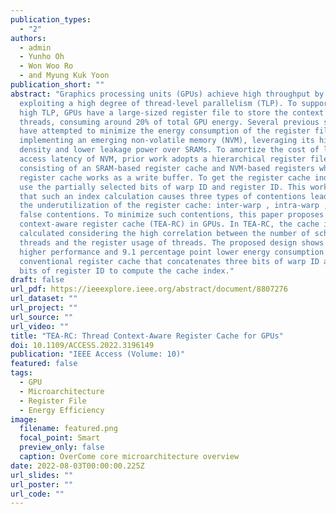 ```yaml
---
publication_types:
  - "2"
authors:
  - admin
  - Yunho Oh
  - Won Woo Ro
  - and Myung Kuk Yoon
publication_short: ""
abstract: "Graphics processing units (GPUs) achieve high throughput by
  exploiting a high degree of thread-level parallelism (TLP). To support such
  high TLP, GPUs have a large-sized register file to store the context of all
  threads, consuming around 20% of total GPU energy. Several previous studies
  have attempted to minimize the energy consumption of the register file by
  implementing an emerging non-volatile memory (NVM), leveraging its higher
  density and lower leakage power over SRAMs. To amortize the cost of long
  access latency of NVM, prior work adopts a hierarchical register file
  consisting of an SRAM-based register cache and NVM-based registers where the
  register cache works as a write buffer. To get the register cache index, they
  use the partially selected bits of warp ID and register ID. This work observes
  that such an index calculation causes three types of contentions leading to
  the underutilization of the register cache: inter-warp , intra-warp , and
  false contentions. To minimize such contentions, this paper proposes a thread
  context-aware register cache (TEA-RC) in GPUs. In TEA-RC, the cache index is
  calculated considering the high correlation between the number of scheduled
  threads and the register usage of threads. The proposed design shows 28.5%
  higher performance and 9.1 percentage point lower energy consumption over the
  conventional register cache that concatenates three bits of warp ID and five
  bits of register ID to compute the cache index."
draft: false
url_pdf: https://ieeexplore.ieee.org/abstract/document/8807276
url_dataset: ""
url_project: ""
url_source: ""
url_video: ""
title: "TEA-RC: Thread Context-Aware Register Cache for GPUs"
doi: 10.1109/ACCESS.2022.3196149
publication: "IEEE Access (Volume: 10)"
featured: false
tags:
  - GPU
  - Microarchitecture
  - Register File
  - Energy Efficiency
image:
  filename: featured.png
  focal_point: Smart
  preview_only: false
  caption: OverCome core microarchitecture overview
date: 2022-08-03T00:00:00.225Z
url_slides: ""
url_poster: ""
url_code: ""
---
```

